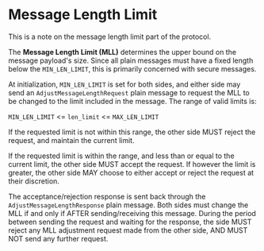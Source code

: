 # Message Length Limit

This is a note on the message length limit part of the protocol.

The **Message Length Limit (MLL)** determines the upper bound on the message payload's size. Since all plain messages must have a fixed length below the `MIN_LEN_LIMIT`, this is primarily concerned with secure messages.

At initialization, `MIN_LEN_LIMIT` is set for both sides, and either side may send an `AdjustMessageLengthRequest` plain message to request the MLL to be changed to the limit included in the message. The range of valid limits is:

`MIN_LEN_LIMIT` <= `len_limit` <= `MAX_LEN_LIMIT`

If the requested limit is not within this range, the other side MUST reject the request, and maintain the current limit.

If the requested limit is within the range, and less than or equal to the current limit, the other side MUST accept the request. If however the limit is greater, the other side MAY choose to either accept or reject the request at their discretion.

The acceptance/rejection response is sent back through the `AdjustMessageLengthResponse` plain message. Both sides must change the MLL if and only if AFTER sending/receiving this message. During the period between sending the request and waiting for the response, the side MUST reject any MLL adjustment request made from the other side, AND MUST NOT send any further request.
